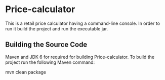 Price-calculator
================

This is a retail price calculator having a command-line console.
In order to run it build the project and run the executable jar.

Building the Source Code
-----------------------

Maven and JDK 6 for required for building Price-calculator. To build the project
run the following Maven command:
 
mvn clean package